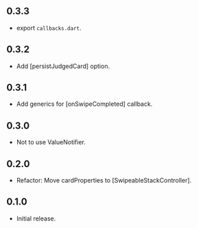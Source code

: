 ## 0.3.3
- export `callbacks.dart`.

## 0.3.2
- Add [persistJudgedCard] option.

## 0.3.1
- Add generics for [onSwipeCompleted] callback.

## 0.3.0
- Not to use ValueNotifier.

## 0.2.0

- Refactor: Move cardProperties to [SwipeableStackController].

## 0.1.0

- Initial release.